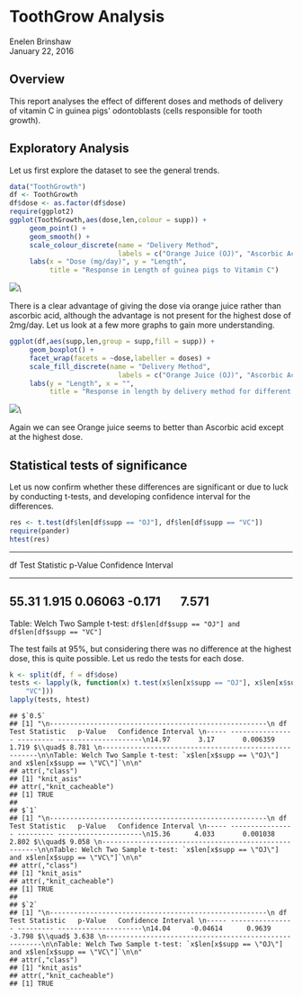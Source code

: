 # ToothGrow Analysis
Enelen Brinshaw  
January 22, 2016  

## Overview
This report analyses the effect of different doses and methods of delivery of vitamin C in guinea pigs' odontoblasts (cells responsible for tooth growth).   






## Exploratory Analysis
Let us first explore the dataset to see the general trends.  

```r
data("ToothGrowth")
df <- ToothGrowth
df$dose <- as.factor(df$dose)
require(ggplot2)
ggplot(ToothGrowth,aes(dose,len,colour = supp)) +
     geom_point() + 
     geom_smooth() +
     scale_colour_discrete(name = "Delivery Method", 
                           labels = c("Orange Juice (OJ)", "Ascorbic Acid (VC)")) + 
     labs(x = "Dose (mg/day)", y = "Length", 
          title = "Response in Length of guinea pigs to Vitamin C")
```

![](ToothGrowth_Analysis_files/figure-html/basic-1.png)\

There is a clear advantage of giving the dose via orange juice rather than ascorbic acid, although the advantage is not present for the highest dose of 2mg/day. Let us look at a few more graphs to gain more understanding.  

```r
ggplot(df,aes(supp,len,group = supp,fill = supp)) +
     geom_boxplot() +
     facet_wrap(facets = ~dose,labeller = doses) +
     scale_fill_discrete(name = "Delivery Method", 
                           labels = c("Orange Juice (OJ)", "Ascorbic Acid (VC)")) + 
     labs(y = "Length", x = "", 
          title = "Response in length by delivery method for different doses")
```

![](ToothGrowth_Analysis_files/figure-html/boxplot1-1.png)\

Again we can see Orange juice seems to better than Ascorbic acid except at the highest dose.  

## Statistical tests of significance

Let us now confirm whether these differences are significant or due to luck by conducting t-tests, and developing confidence interval for the differences.   

```r
res <- t.test(df$len[df$supp == "OJ"], df$len[df$supp == "VC"])
require(pander)
htest(res)
```


------------------------------------------------------
 df    Test Statistic   p-Value   Confidence Interval 
----- ---------------- --------- ---------------------
55.31      1.915        0.06063  -0.171 $\quad$ 7.571 
------------------------------------------------------

Table: Welch Two Sample t-test: `df$len[df$supp == "OJ"] and df$len[df$supp == "VC"]`
    

The test fails at 95%, but considering there was no difference at the highest dose, this is quite possible. Let us redo the tests for each dose.      
   
   


```r
k <- split(df, f = df$dose)
tests <- lapply(k, function(x) t.test(x$len[x$supp == "OJ"], x$len[x$supp == 
    "VC"]))
lapply(tests, htest)
```

```
## $`0.5`
## [1] "\n------------------------------------------------------\n df    Test Statistic   p-Value   Confidence Interval \n----- ---------------- --------- ---------------------\n14.97       3.17       0.006359   1.719 $\\quad$ 8.781 \n------------------------------------------------------\n\nTable: Welch Two Sample t-test: `x$len[x$supp == \"OJ\"] and x$len[x$supp == \"VC\"]`\n\n"
## attr(,"class")
## [1] "knit_asis"
## attr(,"knit_cacheable")
## [1] TRUE
## 
## $`1`
## [1] "\n------------------------------------------------------\n df    Test Statistic   p-Value   Confidence Interval \n----- ---------------- --------- ---------------------\n15.36      4.033       0.001038   2.802 $\\quad$ 9.058 \n------------------------------------------------------\n\nTable: Welch Two Sample t-test: `x$len[x$supp == \"OJ\"] and x$len[x$supp == \"VC\"]`\n\n"
## attr(,"class")
## [1] "knit_asis"
## attr(,"knit_cacheable")
## [1] TRUE
## 
## $`2`
## [1] "\n------------------------------------------------------\n df    Test Statistic   p-Value   Confidence Interval \n----- ---------------- --------- ---------------------\n14.04     -0.04614      0.9639   -3.798 $\\quad$ 3.638 \n------------------------------------------------------\n\nTable: Welch Two Sample t-test: `x$len[x$supp == \"OJ\"] and x$len[x$supp == \"VC\"]`\n\n"
## attr(,"class")
## [1] "knit_asis"
## attr(,"knit_cacheable")
## [1] TRUE
```



